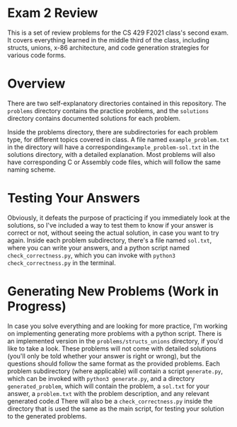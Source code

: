 # Exam 2 Review

This is a set of review problems for the CS 429 F2021 class's second exam.
It covers everything learned in the middle third of the class, including structs, unions, x-86 architecture, and code generation strategies for various code forms.

# Overview

There are two self-explanatory directories contained in this repository.
The `problems` directory contains the practice problems, and the `solutions` directory contains documented solutions for each problem.

Inside the problems directory, there are subdirectories for each problem type, for different topics covered in class.
A file named `example_problem.txt` in the directory will have a corresponding`example_problem-sol.txt` in the solutions directory, with a detailed explanation.
Most problems will also have corresponding C or Assembly code files, which will follow the same naming scheme.

# Testing Your Answers

Obviously, it defeats the purpose of practicing if you immediately look at the solutions, so I've included a way to test them to know if your answer is correct or not, without seeing the actual solution, in case you want to try again.
Inside each problem subdirectory, there's a file named `sol.txt`, where you can write your answers, and a python script named `check_correctness.py`, which you can invoke with `python3 check_correctness.py` in the terminal.


# Generating New Problems (Work in Progress)

In case you solve everything and are looking for more practice, I'm working on implementing generating more problems with a python script.
There is an implemented version in the `problems/structs_unions` directory, if you'd like to take a look.
These problems will not come with detailed solutions (you'll only be told whether your answer is right or wrong), but the questions should follow the same format as the provided problems.
Each problem subdirectory (where applicable) will contain a script `generate.py`, which can be invoked with `python3 generate.py`, and a directory `generated_problem`, which will contain the problem, a `sol.txt` for your answer, a `problem.txt` with the problem description, and any relevant generated code.d
There will also be a `check_correctness.py` inside the directory that is used the same as the main script, for testing your solution to the generated problems.